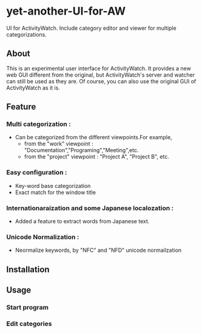 # yet-another-UI-for-AW
UI for ActivityWatch. Include category editor and viewer for multiple categorizations. 
## About
This is an experimental user interface for ActivityWatch.
It provides a new web GUI different from the original, but ActivityWatch's server and watcher can still be used as they are.
Of course, you can also use the original GUI of ActivityWatch as it is.

## Feature

### Multi categorization :
- Can be categorized from the different viewpoints.For example, 
	- from the "work" viewpoint : "Documentation","Programing","Meeting",etc.	
	- from the "project" viewpoint : "Project A", "Project B", etc.

### Easy configuration :
- Key-word base categorization
- Exact match for the window title 

### Internationaraization and some Japanese localozation :
- Added a feature to extract words from Japanese text.

### Unicode Normalization :
- Neormalize keywords, by "NFC" and "NFD" unicode normailzation

## Installation

## Usage

### Start program


### Edit categories

